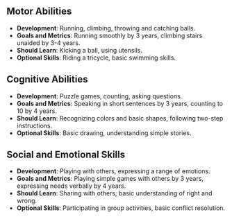 ## **Motor Abilities**
- **Development**: Running, climbing, throwing and catching balls.
- **Goals and Metrics**: Running smoothly by 3 years, climbing stairs unaided by 3-4 years.
- **Should Learn**: Kicking a ball, using utensils.
- **Optional Skills**: Riding a tricycle, basic swimming skills.
## **Cognitive Abilities**
- **Development**: Puzzle games, counting, asking questions.
- **Goals and Metrics**: Speaking in short sentences by 3 years, counting to 10 by 4 years.
- **Should Learn**: Recognizing colors and basic shapes, following two-step instructions.
- **Optional Skills**: Basic drawing, understanding simple stories.
## **Social and Emotional Skills**
- **Development**: Playing with others, expressing a range of emotions.
- **Goals and Metrics**: Playing simple games with others by 3 years, expressing needs verbally by 4 years.
- **Should Learn**: Sharing with others, basic understanding of right and wrong.
- **Optional Skills**: Participating in group activities, basic conflict resolution.